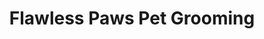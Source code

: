 ---
title: "Flawless Paws Pet Grooming"
url: /middletown/flawless-paws-pet-grooming-james-p-kelly-way/
shop: Tiere
---